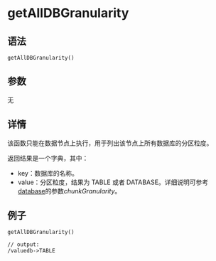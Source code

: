 # getAllDBGranularity

## 语法

`getAllDBGranularity()`

## 参数

无

## 详情

该函数只能在数据节点上执行，用于列出该节点上所有数据库的分区粒度。

返回结果是一个字典，其中：

* key：数据库的名称。
* value：分区粒度，结果为 TABLE 或者 DATABASE。详细说明可参考 [database](../d/database.md)的参数*chunkGranularity*。

## 例子

```
getAllDBGranularity()

// output:
/valuedb->TABLE
```

